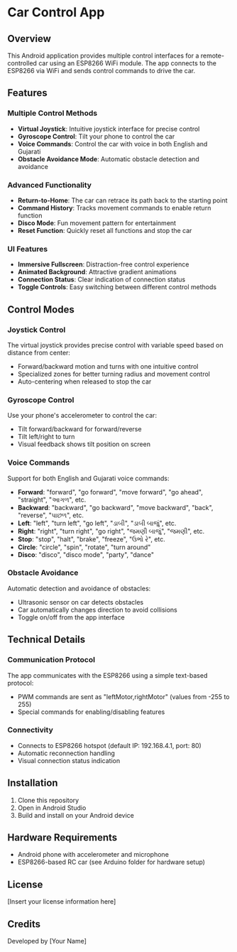 # Car Control App

## Overview
This Android application provides multiple control interfaces for a remote-controlled car using an ESP8266 WiFi module. The app connects to the ESP8266 via WiFi and sends control commands to drive the car.

## Features

### Multiple Control Methods
- **Virtual Joystick**: Intuitive joystick interface for precise control
- **Gyroscope Control**: Tilt your phone to control the car
- **Voice Commands**: Control the car with voice in both English and Gujarati
- **Obstacle Avoidance Mode**: Automatic obstacle detection and avoidance

### Advanced Functionality
- **Return-to-Home**: The car can retrace its path back to the starting point
- **Command History**: Tracks movement commands to enable return function
- **Disco Mode**: Fun movement pattern for entertainment
- **Reset Function**: Quickly reset all functions and stop the car

### UI Features
- **Immersive Fullscreen**: Distraction-free control experience
- **Animated Background**: Attractive gradient animations
- **Connection Status**: Clear indication of connection status
- **Toggle Controls**: Easy switching between different control methods

## Control Modes

### Joystick Control
The virtual joystick provides precise control with variable speed based on distance from center:
- Forward/backward motion and turns with one intuitive control
- Specialized zones for better turning radius and movement control
- Auto-centering when released to stop the car

### Gyroscope Control
Use your phone's accelerometer to control the car:
- Tilt forward/backward for forward/reverse
- Tilt left/right to turn
- Visual feedback shows tilt position on screen

### Voice Commands
Support for both English and Gujarati voice commands:
- **Forward**: "forward", "go forward", "move forward", "go ahead", "straight", "આગળ", etc.
- **Backward**: "backward", "go backward", "move backward", "back", "reverse", "પાછળ", etc.
- **Left**: "left", "turn left", "go left", "ડાબી", "ડાબી બાજું", etc.
- **Right**: "right", "turn right", "go right", "જમણી બાજું", "જમણી", etc.
- **Stop**: "stop", "halt", "brake", "freeze", "ઉભો રે", etc.
- **Circle**: "circle", "spin", "rotate", "turn around"
- **Disco**: "disco", "disco mode", "party", "dance"

### Obstacle Avoidance
Automatic detection and avoidance of obstacles:
- Ultrasonic sensor on car detects obstacles
- Car automatically changes direction to avoid collisions
- Toggle on/off from the app interface

## Technical Details

### Communication Protocol
The app communicates with the ESP8266 using a simple text-based protocol:
- PWM commands are sent as "leftMotor,rightMotor" (values from -255 to 255)
- Special commands for enabling/disabling features

### Connectivity
- Connects to ESP8266 hotspot (default IP: 192.168.4.1, port: 80)
- Automatic reconnection handling
- Visual connection status indication

## Installation
1. Clone this repository
2. Open in Android Studio
3. Build and install on your Android device

## Hardware Requirements
- Android phone with accelerometer and microphone
- ESP8266-based RC car (see Arduino folder for hardware setup)

## License
[Insert your license information here]

## Credits
Developed by [Your Name] 